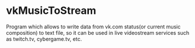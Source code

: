 vkMusicToStream
===============

Program which allows to write data from vk.com status(or current music composition) to text file, so it can be used in live videostream services such as twitch.tv, cybergame.tv, etc.
